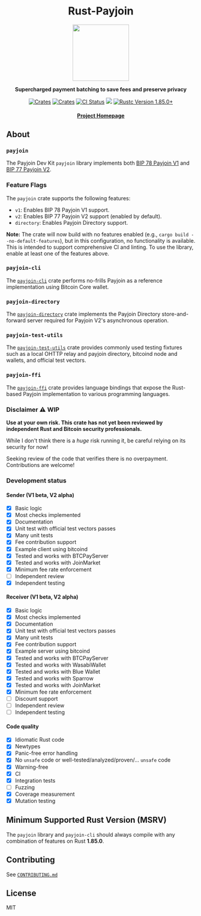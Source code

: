 <div align="center">
  <h1>Rust-Payjoin</h1>

  <img src="./static/monad.svg" width="150" />

  <p>
    <strong>Supercharged payment batching to save fees and preserve privacy</strong>
  </p>

  <p>
    <a href="https://crates.io/crates/payjoin"><img alt="Crates" src="https://img.shields.io/crates/v/payjoin.svg?logo=rust"></a>
    <a href="https://docs.rs/payjoin"><img alt="Crates" src="https://img.shields.io/static/v1?logo=read-the-docs&label=docs.rs&message=payjoin&color=f75390"></a>
    <a href="https://github.com/payjoin/rust-payjoin/actions/workflows/rust.yml"><img alt="CI Status" src="https://github.com/payjoin/rust-payjoin/actions/workflows/rust.yml/badge.svg"></a>
    <a href="https://coveralls.io/github/payjoin/rust-payjoin?branch=master"><img src="https://coveralls.io/repos/github/payjoin/rust-payjoin/badge.svg?branch=master"/></a>
    <a href="https://blog.rust-lang.org/2025/02/20/Rust-1.85.0/"><img alt="Rustc Version 1.85.0+" src="https://img.shields.io/badge/rustc-1.85.0%2B-lightgrey.svg"/></a>
  </p>

  <h4>
    <a href="https://payjoindevkit.org">Project Homepage</a>
  </h4>
</div>

## About

### `payjoin`

The Payjoin Dev Kit `payjoin` library implements both [BIP 78 Payjoin V1](https://github.com/bitcoin/bips/blob/master/bip-0078.mediawiki) and [BIP 77 Payjoin V2](https://github.com/bitcoin/bips/blob/master/bip-0077.md).

### Feature Flags

The `payjoin` crate supports the following features:
- `v1`: Enables BIP 78 Payjoin V1 support.
- `v2`: Enables BIP 77 Payjoin V2 support (enabled by default).
- `directory`: Enables Payjoin Directory support.

**Note:**
The crate will now build with no features enabled (e.g., `cargo build --no-default-features`), but in this configuration, no functionality is available. This is intended to support comprehensive CI and linting. To use the library, enable at least one of the features above.

### `payjoin-cli`

The [`payjoin-cli`](https://github.com/payjoin/rust-payjoin/tree/master/payjoin-cli) crate performs no-frills Payjoin as a reference implementation using Bitcoin Core wallet.

### `payjoin-directory`

The [`payjoin-directory`](https://github.com/payjoin/rust-payjoin/tree/master/payjoin-directory) crate implements the Payjoin Directory store-and-forward server required for Payjoin V2's asynchronous operation.

### `payjoin-test-utils`

The [`payjoin-test-utils`](https://github.com/payjoin/rust-payjoin/tree/master/payjoin-test-utils) crate provides commonly used testing fixtures such as a local OHTTP relay and payjoin directory, bitcoind node and wallets, and official test vectors.

### `payjoin-ffi`

The [`payjoin-ffi`](https://github.com/payjoin/rust-payjoin/tree/master/payjoin-ffi) crate provides language bindings that expose the Rust-based Payjoin implementation to various programming languages.

### Disclaimer ⚠️ WIP

**Use at your own risk. This crate has not yet been reviewed by independent Rust and Bitcoin security professionals.**

While I don't think there is a _huge_ risk running it, be careful relying on its security for now!

Seeking review of the code that verifies there is no overpayment. Contributions are welcome!

### Development status

#### Sender (V1 beta, V2 alpha)

- [x] Basic logic
- [x] Most checks implemented
- [x] Documentation
- [x] Unit test with official test vectors passes
- [x] Many unit tests
- [x] Fee contribution support
- [x] Example client using bitcoind
- [x] Tested and works with BTCPayServer
- [x] Tested and works with JoinMarket
- [x] Minimum fee rate enforcement
- [ ] Independent review
- [x] Independent testing

#### Receiver (V1 beta, V2 alpha)

- [x] Basic logic
- [x] Most checks implemented
- [x] Documentation
- [x] Unit test with official test vectors passes
- [x] Many unit tests
- [x] Fee contribution support
- [x] Example server using bitcoind
- [x] Tested and works with BTCPayServer
- [x] Tested and works with WasabiWallet
- [x] Tested and works with Blue Wallet
- [x] Tested and works with Sparrow
- [x] Tested and works with JoinMarket
- [x] Minimum fee rate enforcement
- [ ] Discount support
- [ ] Independent review
- [ ] Independent testing

#### Code quality

- [x] Idiomatic Rust code
- [x] Newtypes
- [x] Panic-free error handling
- [x] No `unsafe` code or well-tested/analyzed/proven/... `unsafe` code
- [x] Warning-free
- [x] CI
- [x] Integration tests
- [ ] Fuzzing
- [x] Coverage measurement
- [x] Mutation testing

## Minimum Supported Rust Version (MSRV)

The `payjoin` library and `payjoin-cli` should always compile with any combination of features on Rust **1.85.0**.

## Contributing

See [`CONTRIBUTING.md`](.github/CONTRIBUTING.md)

## License

MIT
